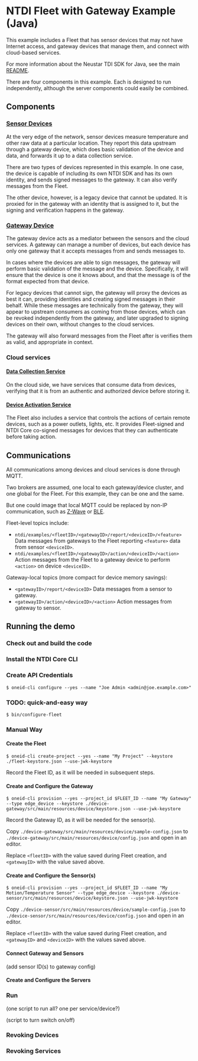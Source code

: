 # NTDI Fleet with Gateway Example (Java)

This example includes a Fleet that has sensor devices that may not have Internet access, and gateway devices that manage them, and connect with cloud-based services.

For more information about the Neustar TDI SDK for Java, see the main [README](../../README.md).

There are four components in this example. Each is designed to run independently, although the server components could easily be combined.

## Components

### [Sensor Devices](device-sensor/README.md)

At the very edge of the network, sensor devices measure temperature and other raw data at a particular location. They report this data upstream through a gateway device, which does basic validation of the device and data, and forwards it up to a data collection service.

There are two types of devices represented in this example. In one case, the device is capable of including its own NTDI SDK and has its own identity, and sends signed messages to the gateway. It can also verify messages from the Fleet.

The other device, however, is a legacy device that cannot be updated. It is proxied for in the gateway with an identity that is assigned to it, but the signing and verification happens in the gateway.

### [Gateway Device](device-gateway/README.md)

The gateway device acts as a mediator between the sensors and the cloud services. A gateway can manage a number of devices, but each device has only one gateway that it accepts messages from and sends messages to.

In cases where the devices are able to sign messages, the gateway will perform basic validation of the message and the device. Specifically, it will ensure that the device is one it knows about, and that the message is of the format expected from that device.

For legacy devices that cannot sign, the gateway will proxy the devices as best it can, providing identities and creating signed messages in their behalf. While these messages are technically from the gateway, they will appear to upstream consumers as coming from those devices, which can be revoked independently from the gateway, and later upgraded to signing devices on their own, without changes to the cloud services.

The gateway will also forward messages from the Fleet after is verifies them as valid, and appropriate in context.

### Cloud services

#### [Data Collection Service](server-data-collector/README.md)

On the cloud side, we have services that consume data from devices, verifying that it is from an authentic and authorized device before storing it.

#### [Device Activation Service](server-actuator/README.md)

The Fleet also includes a service that controls the actions of certain remote devices, such as a power outlets, lights, etc. It provides Fleet-signed and NTDI Core co-signed messages for devices that they can authenticate before taking action.

## Communications

All communications among devices and cloud services is done through MQTT.

Two brokers are assumed, one local to each gateway/device cluster, and one global for the Fleet. For this example, they can be one and the same.

But one could image that local MQTT could be replaced by non-IP communication, such as [Z-Wave](https://en.wikipedia.org/wiki/Z-Wave) or [BLE](https://en.wikipedia.org/wiki/Bluetooth_Low_Energy).

Fleet-level topics include:
* `ntdi/examples/<fleetID>/<gatewayID>/report/<deviceID>/<feature>`
Data messages from gateways to the Fleet reporting `<feature>` data from sensor `<deviceID>`.
* `ntdi/examples/<fleetID>/<gatewayID>/action/<deviceID>/<action>`
Action messages from the Fleet to a gateway device to perform `<action>` on device `<deviceID>`.

Gateway-local topics (more compact for device memory savings):
* `<gatewayID>/report/<deviceID>`
Data messages from a sensor to gateway.
* `<gatewayID>/action/<deviceID>/<action>`
Action messages from gateway to sensor.

## Running the demo

### Check out and build the code

### Install the NTDI Core CLI

### Create API Credentials
```
$ oneid-cli configure --yes --name "Joe Admin <admin@joe.example.com>"
```

### TODO: quick-and-easy way
```
$ bin/configure-fleet
```

### Manual Way

#### Create the Fleet
```
$ oneid-cli create-project --yes --name "My Project" --keystore ./fleet-keystore.json --use-jwk-keystore
```
Record the Fleet ID, as it will be needed in subsequent steps.

#### Create and Configure the Gateway
```
$ oneid-cli provision --yes --project_id $FLEET_ID --name "My Gateway" --type edge_device --keystore ./device-gateway/src/main/resources/device/keystore.json --use-jwk-keystore
```
Record the Gateway ID, as it will be needed for the sensor(s).

Copy `./device-gateway/src/main/resources/device/sample-config.json` to `./device-gateway/src/main/resources/device/config.json` and open in an editor.

Replace `<fleetID>` with the value saved during Fleet creation, and `<gatewayID>` with the value saved above.

#### Create and Configure the Sensor(s)
```
$ oneid-cli provision --yes --project_id $FLEET_ID --name "My Motion/Temperature Sensor" --type edge_device --keystore ./device-sensor/src/main/resources/device/keystore.json --use-jwk-keystore
```
Copy `./device-sensor/src/main/resources/device/sample-config.json` to `./device-sensor/src/main/resources/device/config.json` and open in an editor.

Replace `<fleetID>` with the value saved during Fleet creation, and `<gatewayID>` and `<deviceID>` with the values saved above.

#### Connect Gateway and Sensors
(add sensor ID(s) to gateway config)

#### Create and Configure the Servers

### Run
(one script to run all? one per service/device?)

(script to turn switch on/off)

### Revoking Devices

### Revoking Services

